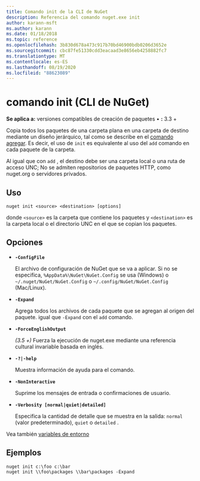 ```yaml
---
title: Comando init de la CLI de NuGet
description: Referencia del comando nuget.exe init
author: karann-msft
ms.author: karann
ms.date: 01/18/2018
ms.topic: reference
ms.openlocfilehash: 3b830d678a473c917b70bd46900bdb0206d3652e
ms.sourcegitcommit: cbc87fe51330cdd3eacaad3e8656eb4258882fc7
ms.translationtype: MT
ms.contentlocale: es-ES
ms.lasthandoff: 08/19/2020
ms.locfileid: "88623089"
---
```

# <a name="init-command-nuget-cli"></a>comando init (CLI de NuGet)

**Se aplica a:** versiones compatibles de creación de paquetes &bullet; **:** 3.3 +

Copia todos los paquetes de una carpeta plana en una carpeta de destino mediante un diseño jerárquico, tal como se describe en el [comando agregar](cli-ref-add.md). Es decir, el uso de `init` es equivalente al uso del `add` comando en cada paquete de la carpeta.

Al igual que con `add` , el destino debe ser una carpeta local o una ruta de acceso UNC; No se admiten repositorios de paquetes HTTP, como nuget.org o servidores privados.

## <a name="usage"></a>Uso

```cli
nuget init <source> <destination> [options]
```

donde `<source>` es la carpeta que contiene los paquetes y `<destination>` es la carpeta local o el directorio UNC en el que se copian los paquetes.

## <a name="options"></a>Opciones

- **`-ConfigFile`**

  El archivo de configuración de NuGet que se va a aplicar. Si no se especifica, `%AppData%\NuGet\NuGet.Config` se usa (Windows) o `~/.nuget/NuGet/NuGet.Config` o `~/.config/NuGet/NuGet.Config` (Mac/Linux).

- **`-Expand`**

  Agrega todos los archivos de cada paquete que se agregan al origen del paquete. igual que `-Expand` con el `add` comando.

- **`-ForceEnglishOutput`**

  *(3.5 +)* Fuerza la ejecución de nuget.exe mediante una referencia cultural invariable basada en inglés.

- **`-?|-help`**

  Muestra información de ayuda para el comando.

- **`-NonInteractive`**

  Suprime los mensajes de entrada o confirmaciones de usuario.

- **`-Verbosity [normal|quiet|detailed]`**

  Especifica la cantidad de detalle que se muestra en la salida: `normal` (valor predeterminado), `quiet` o `detailed` .

Vea también [variables de entorno](cli-ref-environment-variables.md)

## <a name="examples"></a>Ejemplos

```cli
nuget init c:\foo c:\bar
nuget init \\foo\packages \\bar\packages -Expand
```
